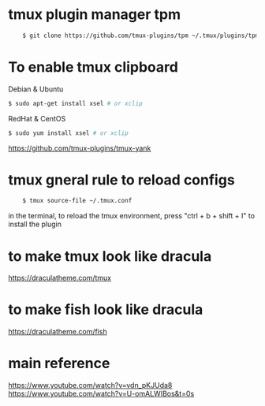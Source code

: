 # tmux plugin manager tpm
``` sh
    $ git clone https://github.com/tmux-plugins/tpm ~/.tmux/plugins/tpm
```

# To enable tmux clipboard

Debian & Ubuntu

``` sh
$ sudo apt-get install xsel # or xclip
```

RedHat & CentOS

``` sh
$ sudo yum install xsel # or xclip
```

https://github.com/tmux-plugins/tmux-yank

# tmux gneral rule to reload configs
    
``` sh
    $ tmux source-file ~/.tmux.conf
```
in the terminal, to reload the tmux environment, press "ctrl + b + shift + I" to install the plugin

# to make tmux look like dracula
https://draculatheme.com/tmux

# to make fish look like dracula
https://draculatheme.com/fish

# main reference
https://www.youtube.com/watch?v=vdn_pKJUda8
https://www.youtube.com/watch?v=U-omALWIBos&t=0s
